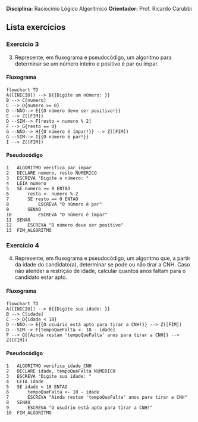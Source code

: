 **Disciplina:** Raciocínio Lógico Algorítmico
**Orientador:** Prof. Ricardo Carubbi
## Lista exercícios
### Exercício 3
3) Represente, em fluxograma e pseudocódigo, um algoritmo para determinar se um número inteiro e positivo é par ou ímpar.
#### Fluxograma
```mermaid
flowchart TD
A([INICIO]) --> B{{Digite um número: }}
B --> C[numero]
C --> D{numero >= 0}
D --NÃO--> E{{O número deve ser positivo!}}
E --> Z([FIM])
D --SIM--> F[resto = numero % 2]
F --> G{resto == 0}
G --NÃO--> H{{O número é ímpar!}} --> Z([FIM])
G --SIM--> I{{O número é par!}} 
I --> Z([FIM])
```
#### Pseudocódigo
```
1	ALGORITMO verifica_par_impar
2	DECLARE numero, resto NUMERICO
3	ESCREVA "Digite o número: "
4	LEIA numero
5	SE numero >= 0 ENTAO
6		resto <- numero % 2
7		SE resto == 0 ENTAO
8			ESCREVA "O número é par"
9		SENAO
10			ESCREVA "O número é ímpar"
11	SENAO
12		ESCREVA "O número deve ser positivo"
13	FIM_ALGORITMO
```
### Exercício 4
4) Represente, em fluxograma e pseudocódigo, um algoritmo que, a partir da idade do
candidato(a), determinar se pode ou não tirar a CNH. Caso não atender a restrição de idade, calcular quantos anos faltam para o candidato estar apto.
#### Fluxograma
```mermaid
flowchart TD
A([INICIO]) --> B{{Digite sua idade: }}
B --> C[idade]
C --> D{idade < 18}
D --NÃO--> E{{O usuário está apto para tirar a CNH!}} --> Z([FIM])
D --SIM--> F[tempoQueFalta <- 18 - idade]
F --> G{{Ainda restam 'tempoQueFalta' anos para tirar a CNH}} --> Z([FIM])
```
#### Pseudocódigo
```
1	ALGORITMO verifica_idade_CNH
2	DECLARE idade, tempoQueFalta NUMERICO
3	ESCREVA "Digite sua idade: "
4	LEIA idade
5	SE idade < 18 ENTAO
6		tempoQueFalta <- 18 - idade
7		ESCREVA "Ainda restam 'tempoQueFalta' anos para tirar a CNH"
8	SENAO
9		ESCREVA "O usuário está apto para tirar a CNH!"
10	FIM_ALGORITMO
```
